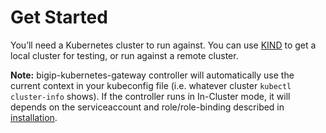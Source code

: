 # Get Started

You’ll need a Kubernetes cluster to run against. You can use [KIND](https://sigs.k8s.io/kind) to get a local cluster for testing, or run against a remote cluster.

**Note:** bigip-kubernetes-gateway controller will automatically use the current context in your kubeconfig file (i.e. whatever cluster `kubectl cluster-info` shows). If the controller runs in In-Cluster mode, it will depends on the serviceaccount and role/role-binding described in [installation](./installation.md).


